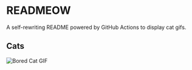 # READMEOW

A self-rewriting README powered by GitHub Actions to display cat gifs.

## Cats

![Bored Cat GIF](https://media2.giphy.com/media/v1.Y2lkPTlhY2QwMmRhNXR3NzI1MXNweW40ZnF0eWdkcXp3b2d6OGNwN2tiaXM4Nnc1Y3gyZyZlcD12MV9naWZzX3NlYXJjaCZjdD1n/mlvseq9yvZhba/200.gif)
